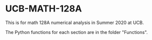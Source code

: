 # UCB-MATH-128A
This is for math 128A numerical analysis in Summer 2020 at UCB.

The Python functions for each section are in the folder "Functions".
